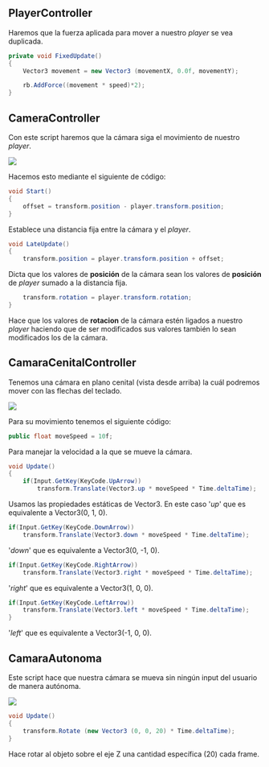 ## PlayerController

Haremos que la fuerza aplicada para mover a nuestro _player_ se vea duplicada.

```cs
private void FixedUpdate() 
{
    Vector3 movement = new Vector3 (movementX, 0.0f, movementY);

    rb.AddForce((movement * speed)*2); 
}
```

## CameraController

Con este script haremos que la cámara siga el movimiento de nuestro _player_.

![](https://github.com/samueldam1/UnityMovimientos/blob/main/GIFs/CameraController.gif)

Hacemos esto mediante el siguiente de código:
```cs
void Start()
{
    offset = transform.position - player.transform.position; 
}
```
Establece una distancia fija entre la cámara y el _player_.

```cs
void LateUpdate()
{
    transform.position = player.transform.position + offset;  
```
Dicta que los valores de **posición** de la cámara sean los valores de **posición** de _player_ sumado a la distancia fija.

```cs
    transform.rotation = player.transform.rotation;
}
```
Hace que los valores de **rotacion** de la cámara estén ligados a nuestro _player_ haciendo que de ser modificados sus valores también lo sean modificados los de la cámara.

## CamaraCenitalController

Tenemos una cámara en plano cenital (vista desde arriba) la cuál podremos mover con las flechas del teclado.

![](https://github.com/samueldam1/UnityMovimientos/blob/main/GIFs/CamaraCenitalController.gif)

Para su movimiento tenemos el siguiente código:

```cs
public float moveSpeed = 10f;
```
Para manejar la velocidad a la que se mueve la cámara.
```cs
void Update()
{
    if(Input.GetKey(KeyCode.UpArrow))
        transform.Translate(Vector3.up * moveSpeed * Time.deltaTime);

```
Usamos las propiedades estáticas de Vector3. En este caso '_up_' que es equivalente a Vector3(0, 1, 0).
```cs
if(Input.GetKey(KeyCode.DownArrow))
    transform.Translate(Vector3.down * moveSpeed * Time.deltaTime);
```
'_down_' que es equivalente a Vector3(0, -1, 0).
```cs
if(Input.GetKey(KeyCode.RightArrow))
    transform.Translate(Vector3.right * moveSpeed * Time.deltaTime);
```
'_right_' que es equivalente a Vector3(1, 0, 0).
```cs
if(Input.GetKey(KeyCode.LeftArrow))
    transform.Translate(Vector3.left * moveSpeed * Time.deltaTime);
}
```
'_left_' que es equivalente a Vector3(-1, 0, 0).

## CamaraAutonoma

Este script hace que nuestra cámara se mueva sin ningún input del usuario de manera autónoma.

![](https://github.com/samueldam1/UnityMovimientos/blob/main/GIFs/CamaraAutonoma.gif)


```cs
void Update()
{
    transform.Rotate (new Vector3 (0, 0, 20) * Time.deltaTime);
}
```
Hace rotar al objeto sobre el eje Z una cantidad específica (20) cada frame.
